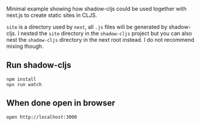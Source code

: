 Minimal example showing how shadow-cljs could be used together with next.js to create static sites in CLJS.

`site` is a directory used by `next`, all `.js` files will be generated by shadow-cljs. I nested the `site` directory in the `shadow-cljs` project but you can also nest the `shadow-cljs` directory in the next root instead. I do not recommend mixing though.

## Run shadow-cljs

```
npm install
npx run watch
```

## When done open in browser

```
open http://localhost:3000
```